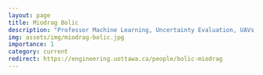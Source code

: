```yaml
---
layout: page
title: Miodrag Bolic
description: "Professor Machine Learning, Uncertainty Evaluation, UAVs, Biomedical Signal Image Processing"
img: assets/img/miodrag-bolic.jpg
importance: 1
category: current
redirect: https://engineering.uottawa.ca/people/bolic-miodrag
---
```

